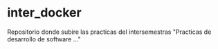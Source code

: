 # inter_docker
Repositorio donde subire las practicas del intersemestras "Practicas de desarrollo de software ..."
